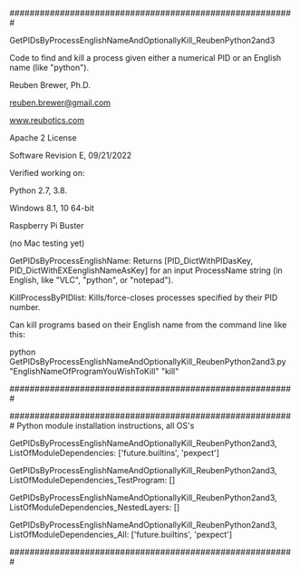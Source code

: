 #########################################################

GetPIDsByProcessEnglishNameAndOptionallyKill_ReubenPython2and3

Code to find and kill a process given either a numerical PID or an English name (like "python").

Reuben Brewer, Ph.D.

reuben.brewer@gmail.com

www.reubotics.com

Apache 2 License

Software Revision E, 09/21/2022

Verified working on:

Python 2.7, 3.8.

Windows 8.1, 10 64-bit

Raspberry Pi Buster 

(no Mac testing yet)

GetPIDsByProcessEnglishName: Returns [PID_DictWithPIDasKey, PID_DictWithEXEenglishNameAsKey] for an input ProcessName string (in English, like "VLC", "python", or "notepad").

KillProcessByPIDlist: Kills/force-closes processes specified by their PID number.

Can kill programs based on their English name from the command line like this:

python GetPIDsByProcessEnglishNameAndOptionallyKill_ReubenPython2and3.py "EnglishNameOfProgramYouWishToKill" "kill"

#########################################################

######################################################### Python module installation instructions, all OS's

GetPIDsByProcessEnglishNameAndOptionallyKill_ReubenPython2and3, ListOfModuleDependencies: ['future.builtins', 'pexpect']

GetPIDsByProcessEnglishNameAndOptionallyKill_ReubenPython2and3, ListOfModuleDependencies_TestProgram: []

GetPIDsByProcessEnglishNameAndOptionallyKill_ReubenPython2and3, ListOfModuleDependencies_NestedLayers: []

GetPIDsByProcessEnglishNameAndOptionallyKill_ReubenPython2and3, ListOfModuleDependencies_All: ['future.builtins', 'pexpect']

#########################################################
